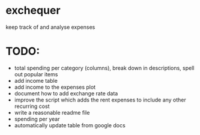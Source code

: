 # exchequer
keep track of and analyse expenses

# TODO:
- total spending per category (columns), break down in descriptions, spell out popular items
- add income table
- add income to the expenses plot
- document how to add exchange rate data
- improve the script which adds the rent expenses to include any other recurring cost
- write a reasonable readme file
- spending per year
- automatically update table from google docs
